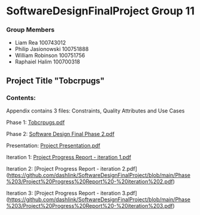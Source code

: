 # SoftwareDesignFinalProject Group 11

### Group Members

* Liam Rea 100743012
* Philip Jasionowski 100751888
* William Robinson 100751756
* Raphaiel Halim 100700318

## Project Title "Tobcrpugs"

### Contents:

Appendix contains 3 files: Constraints, Quality Attributes and Use Cases

Phase 1: [Tobcrpugs.pdf](https://github.com/dashIink/SoftwareDesignFinalProject/blob/main/Phase%201/Tobcurpugs.pdf)

Phase 2: [Software Design Final Phase 2.pdf](https://github.com/dashIink/SoftwareDesignFinalProject/blob/main/Phase%202/Software%20Design%20Final%20Phase%202.pdf)

Presentation: [Project Presentation.pdf](https://github.com/dashIink/SoftwareDesignFinalProject/blob/main/Phase%203/Project%20Presentation.pdf)

Iteration 1: [Project Progress Report - iteration 1.pdf](https://github.com/dashIink/SoftwareDesignFinalProject/blob/main/Phase%203/Project%20Progress%20Report%20-%20iteration%201.pdf)

Iteration 2: [Project Progress Report - iteration 2.pdf] (https://github.com/dashIink/SoftwareDesignFinalProject/blob/main/Phase%203/Project%20Progress%20Report%20-%20iteration%202.pdf)

Iteration 3: [Project Progress Report - iteration 3.pdf] (https://github.com/dashIink/SoftwareDesignFinalProject/blob/main/Phase%203/Project%20Progress%20Report%20-%20iteration%203.pdf)

